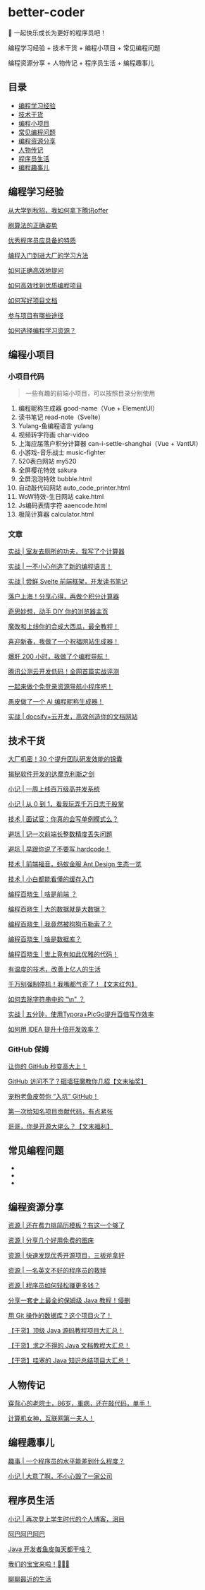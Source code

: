 # better-coder

💪 一起快乐成长为更好的程序员吧！

编程学习经验 + 技术干货 + 编程小项目 + 常见编程问题

编程资源分享 + 人物传记 + 程序员生活 + 编程趣事儿

## 目录

- [编程学习经验](#编程学习经验)
- [技术干货](#技术干货)
- [编程小项目](#编程小项目)
- [常见编程问题](#常见编程问题)
- [编程资源分享](#编程资源分享)
- [人物传记](#人物传记)
- [程序员生活](#程序员生活)
- [编程趣事儿](#编程趣事儿)


## 编程学习经验

[从大学到秋招，我如何拿下腾讯offer](http://mp.weixin.qq.com/s?__biz=MzI1NDczNTAwMA==&mid=2247483776&idx=1&sn=10562d1ec491bff555dcb10216eb6a58&chksm=e9c1e677deb66f61a364b67f80bbfddad9ab01b0d7c76aaf8d6649d27e52e73155ea71e6403f#rd)

[刷算法的正确姿势](http://mp.weixin.qq.com/s?__biz=MzI1NDczNTAwMA==&mid=2247484110&idx=1&sn=8a4b5de8aa5e848496e1d207a452ebf6&chksm=e9c1e539deb66c2fa6080bd66fd5d917f8cd97033ef15257a85259495959ab9c193790bdeaf2#rd)

[优秀程序员应具备的特质](http://mp.weixin.qq.com/s?__biz=MzI1NDczNTAwMA==&mid=2247489962&idx=1&sn=33f2eed861883bfb07bf59ccba95621d&chksm=e9c1fe5ddeb6774bf7388f13570777f4383a11e940f64b624a895b2b06a7ea46bdb7a2207ff4#rd)

[编程入门到进大厂的学习方法](http://mp.weixin.qq.com/s?__biz=MzI1NDczNTAwMA==&mid=2247490268&idx=1&sn=20333a108fe0296592971c13a2bbeb5b&chksm=e9c1fd2bdeb6743d3986706e74aab38467d1ec058507e5d2fffd672087522ad198fc0b8be027#rd)

[如何正确高效地提问](http://mp.weixin.qq.com/s?__biz=MzI1NDczNTAwMA==&mid=2247491129&idx=1&sn=86175ef02b69224985f446e3e2f79d73&chksm=e9c1f9cedeb670d8cc3437ff35fe94c4b6d2e563d690cfe879c9eeff2b808c20ae4332ef9f23#rd)

[如何高效找到优质编程项目](http://mp.weixin.qq.com/s?__biz=MzI1NDczNTAwMA==&mid=2247492597&idx=1&sn=a4629094599f5b821ec2698ea4ef11f5&chksm=e9c20402deb58d146fc13fd8594a5e1f99f943bc96f8f63efb9e67feb0ac815a628d3cb7adef#rd)

[如何写好项目文档](http://mp.weixin.qq.com/s?__biz=MzI1NDczNTAwMA==&mid=2247495474&idx=1&sn=efa51d2a27976a697b810cec1bf0ace4&chksm=e9c208c5deb581d3912104125820b0e147750c3888dbbfcd0f6e055bbb368a17823faa1ad285#rd)

[参与项目有哪些途径](http://mp.weixin.qq.com/s?__biz=MzI1NDczNTAwMA==&mid=2247495503&idx=1&sn=eaca3e1cc01d53d48c78ee452d39ce43&chksm=e9c208b8deb581aeb67c81aee500029b15034a6e4987006a894dc8178997e457ee38b7fd97d4#rd)

[如何选择编程学习资源？](http://mp.weixin.qq.com/s?__biz=MzI1NDczNTAwMA==&mid=2247494793&idx=1&sn=6a4ec441c4743bb5fb23081b78dd194f&chksm=e9c20b7edeb58268a2f3552344244425d4f6bbe1adb0b65ac9d108c0d5fa13c4d237a1ca5e2e#rd)


## 编程小项目

### 小项目代码

> 一些有趣的前端小项目，可以按照目录分别使用

1. 编程昵称生成器 good-name（Vue + ElementUI）
1. 读书笔记 read-note（Svelte）
1. Yulang-鱼编程语言 yulang
1. 视频转字符画 char-video
1. 上海应届落户积分计算器 can-i-settle-shanghai（Vue + VantUI）
1. 小游戏-音乐战士 music-fighter
1. 520表白网站 my520
1. 全屏樱花特效 sakura
1. 全屏泡泡特效 bubble.html
1. 自动敲代码网站 auto_code_printer.html
1. WoW特效-生日网站 cake.html
1. Js编码表情字符 aaencode.html
1. 极简计算器 calculator.html

### 文章

[实战 | 室友去厕所的功夫，我写了个计算器](http://mp.weixin.qq.com/s?__biz=MzI1NDczNTAwMA==&mid=2247484004&idx=1&sn=4f40d7ecc638596c6f05b55cb87587d1&chksm=e9c1e593deb66c8548574f50c00f6783b1497a27db36165a8078e3aceefcde056c4a68f1b3ad#rd)

[实战 | 一不小心创造了新的编程语言！](http://mp.weixin.qq.com/s?__biz=MzI1NDczNTAwMA==&mid=2247485632&idx=1&sn=64567622d099351c3c890e9ba22ea63f&chksm=e9c1ef37deb666210f28fa02239e0bee87eaa33fd6c021f051f2bd04472dbce3c0d2f7aacfcf#rd)

[实战 | 尝鲜 Svelte 前端框架，开发读书笔记](http://mp.weixin.qq.com/s?__biz=MzI1NDczNTAwMA==&mid=2247486075&idx=1&sn=848b89c5adff0e8aa429cae6827aafc2&chksm=e9c1ed8cdeb6649a4d473acf655036768d6f39e20d50ea604cb927c5d457a26d86f7b3843308#rd)

[落户上海！分享心得，再做个积分计算器](http://mp.weixin.qq.com/s?__biz=MzI1NDczNTAwMA==&mid=2247490632&idx=1&sn=b969b53f568055a5e4e112c80bb2a978&chksm=e9c1fbbfdeb672a944d57d6eb2cd1ca678215704f1373570f4a985145a4c7b696dfc3e84a0e8#rd)

[奇思妙想，动手 DIY 你的浏览器主页](http://mp.weixin.qq.com/s?__biz=MzI1NDczNTAwMA==&mid=2247492012&idx=1&sn=354f78f0d16545ba76f879251a112057&chksm=e9c2065bdeb58f4d6356d8c51067586a98356ed396bbbd49a2807f09d87ff2914930062cc8b6#rd)

[魔改和上线你的合成大西瓜，最全教程！](http://mp.weixin.qq.com/s?__biz=MzI1NDczNTAwMA==&mid=2247492154&idx=1&sn=e3c315d58f8a216984a1fc5e0b85712f&chksm=e9c205cddeb58cdba3248bea216f3c703264ecd5bec617777d259209edbf24c14ba8b9c1264a#rd)

[喜迎新春，我做了一个祝福网站生成器！](http://mp.weixin.qq.com/s?__biz=MzI1NDczNTAwMA==&mid=2247492368&idx=1&sn=f54550b92fbfd16b31f25dbe4741814a&chksm=e9c204e7deb58df1c5852c74828a2b9dc5271f02e692ede9ad1adb8777e87246ca4a785c5e36#rd)

[爆肝 200 小时，我做了个编程导航！](http://mp.weixin.qq.com/s?__biz=MzI1NDczNTAwMA==&mid=2247491859&idx=1&sn=4347861819a99818d2ac34c78ceaeb0d&chksm=e9c206e4deb58ff2f61f1d7f804682f95199a90911ce98471991231ea2b438640526f7d0be23#rd)

[腾讯公测云开发低码！全网首篇实战评测](http://mp.weixin.qq.com/s?__biz=MzI1NDczNTAwMA==&mid=2247491816&idx=1&sn=608580ffbba8de53e1c4181120d37d0f&chksm=e9c2071fdeb58e09559035d0d1dd2ce93f99d0e745655010958b88c51a9da1b61cf8dbcca164#rd)

[一起来做个免登录资源导航小程序吧！](http://mp.weixin.qq.com/s?__biz=MzI1NDczNTAwMA==&mid=2247494704&idx=1&sn=302ae99d3e10f3ed032128a8f27726c9&chksm=e9c20bc7deb582d153da04d9c92980dcdd0c5a80dfb91a122c31fb7dd134298b937d047105c7#rd)

[愚皮做了一个 AI 编程昵称生成器！](http://mp.weixin.qq.com/s?__biz=MzI1NDczNTAwMA==&mid=2247494848&idx=1&sn=37a3cc8f3dfbf9f49767a91a806cb84b&chksm=e9c20b37deb58221f7d227ce1fbf64b35a6ee7b60006878c39597eb3e6640872cb5a88cb36b6#rd)

[实战 | docsify+云开发，高效创造你的文档网站](http://mp.weixin.qq.com/s?__biz=MzI1NDczNTAwMA==&mid=2247483812&idx=2&sn=baf9b9ebdb79a0f00cb2c5031e58b06c&chksm=e9c1e653deb66f45c42ecbf761a95090d3292e16fbbd265ff8f318fb862feba7fcf648de0e3a#rd)


## 技术干货

[大厂机密！30 个提升团队研发效能的锦囊](http://mp.weixin.qq.com/s?__biz=MzI1NDczNTAwMA==&mid=2247487157&idx=1&sn=8c0d05d93ae84ca3051723f6af42e7f5&chksm=e9c1e942deb66054d1f6480a30455354371c8f06658f9f8052f6696a1a8ccb43377405579c32#rd)

[揭秘软件开发的达摩克利斯之剑](http://mp.weixin.qq.com/s?__biz=MzI1NDczNTAwMA==&mid=2247489788&idx=1&sn=37e845a069310e4ec8ab4521b3cd5f73&chksm=e9c1ff0bdeb6761d40f39e4743488dead5d6dab7707e6e39fba49a8e5f47e2b3bff28e1c17f4#rd)

[小记 | 一周上线百万级高并发系统](http://mp.weixin.qq.com/s?__biz=MzI1NDczNTAwMA==&mid=2247484844&idx=1&sn=d9645a20b905feb6589acc68b4a1b7e3&chksm=e9c1e25bdeb66b4d5a8f5999786df8bbd32e039523a2920016bc557ae5f2c9944f63dd7f8cd8#rd)

[小记 | 从 0 到 1，看我玩弄千万日志于股掌](http://mp.weixin.qq.com/s?__biz=MzI1NDczNTAwMA==&mid=2247485369&idx=1&sn=d125e78d175e38684e92cceee7e09b16&chksm=e9c1e04edeb6695867e1428bdee5dc9404e223a811372cb0330fabcb3acf9d3f59054e438e07#rd)

[技术 | 面试官：你真的会写单例模式么？](http://mp.weixin.qq.com/s?__biz=MzI1NDczNTAwMA==&mid=2247483861&idx=1&sn=2b105904a755ac01d2b1c20fd57482fa&chksm=e9c1e622deb66f347a7ff92245cbf44c9746d1801bbc18bef1b7daaef5171f2c5828c9a92dbf#rd)

[避坑 | 记一次前端长整数精度丢失问题](http://mp.weixin.qq.com/s?__biz=MzI1NDczNTAwMA==&mid=2247483942&idx=1&sn=dcb95d601500acea61c8e396c6866d9b&chksm=e9c1e5d1deb66cc75c2e09aaf3e5b82f79f38da22a60f59bd138aafa6f054bb7f54ee6bc169e#rd)

[避坑 | 早跟你说了不要写 hardcode！](http://mp.weixin.qq.com/s?__biz=MzI1NDczNTAwMA==&mid=2247484022&idx=1&sn=11672f61a7e92f53fe60ea2ba6b46039&chksm=e9c1e581deb66c973ce8befc460b013dcb1a48eccdd02e4ea7f5b00cf3421653d1ad45f65e72#rd)

[技术 | 前端福音，蚂蚁金服 Ant Design 生态一览](http://mp.weixin.qq.com/s?__biz=MzI1NDczNTAwMA==&mid=2247484095&idx=1&sn=8ce74ea5d782402353b4ca093e00ca39&chksm=e9c1e548deb66c5ec9940d888e76de646a28bc992ccbdb9f12f444e2febacc2a06064c24d115#rd)

[技术 | 小白都能看懂的缓存入门](http://mp.weixin.qq.com/s?__biz=MzI1NDczNTAwMA==&mid=2247484364&idx=1&sn=97d60baa89bfeae3a442507f7af9f3f0&chksm=e9c1e43bdeb66d2d237ce6bb1373f75708917e841027d7f679f8acc24bd04eb42bd1a15f5441#rd)

[编程百晓生 | 啥是前端 ？](http://mp.weixin.qq.com/s?__biz=MzI1NDczNTAwMA==&mid=2247484573&idx=1&sn=4f05ba4b70b9bfe590420494946b0035&chksm=e9c1e36adeb66a7c29016d83b184d5ad2b48c746cb1fac6edffa81e4482863e1bc4d4c0fa3a9#rd)

[编程百晓生 | 大的数据就是大数据？](http://mp.weixin.qq.com/s?__biz=MzI1NDczNTAwMA==&mid=2247484733&idx=1&sn=3f747fe132da0542ae31037cc8e7cedf&chksm=e9c1e2cadeb66bdceabb0f11c1c06c0c028bfbf3c7d651449451ee797f0449251c8ec2e401b9#rd)

[编程百晓生 | 我竟然被狗狗币勒索了？](http://mp.weixin.qq.com/s?__biz=MzI1NDczNTAwMA==&mid=2247484794&idx=1&sn=9df7d7929b7e8afa1af48a4078ab410c&chksm=e9c1e28ddeb66b9bbb730f0e9d748db27eaa065a34bf26cc060d44a5910eb50892c802679639#rd)

[编程百晓生 | 啥是数据库？](http://mp.weixin.qq.com/s?__biz=MzI1NDczNTAwMA==&mid=2247485007&idx=1&sn=dc27f9a39d99f7dbb801fffe7b94c55b&chksm=e9c1e1b8deb668aec7d7563d83827ff4a72a8139b81e41db6248fe358ce94633955755eb3bd0#rd)

[编程百晓生 | 世上竟有如此优雅的代码！](http://mp.weixin.qq.com/s?__biz=MzI1NDczNTAwMA==&mid=2247485480&idx=1&sn=977700cf9f9e87225beb9bd829f5131e&chksm=e9c1efdfdeb666c9aeb78489862515a8962e0be84f27a0d56d875058a0161db454f1e6697822#rd)

[有温度的技术，改善上亿人的生活](http://mp.weixin.qq.com/s?__biz=MzI1NDczNTAwMA==&mid=2247491457&idx=1&sn=ec3e19143529fd18b2e9e0050b26ad38&chksm=e9c1f876deb67160648651becb1d7144ee7d7a1aa826b0c8635137ccc0529589182d04118165#rd)

[千万别强制停机！我嘴都气歪了！【文末红包】](http://mp.weixin.qq.com/s?__biz=MzI1NDczNTAwMA==&mid=2247493072&idx=1&sn=5dbd5f4fbad407f6ba191b37a9bac37f&chksm=e9c20227deb58b3144c2720d9c5149c5df5fba8a9d7e7442bcb1e77bed8b26818846234dc88e#rd)

[如何去除字符串中的 "\n" ？](http://mp.weixin.qq.com/s?__biz=MzI1NDczNTAwMA==&mid=2247493442&idx=1&sn=4be032d9c26a9f04337e718f68ec149b&chksm=e9c200b5deb589a3a684e953c7356393a7705f0d404adc8f13b5cb4d0e3812aa938256517254#rd)

[实战 | 五分钟，使用Typora+PicGo提升百倍写作效率](http://mp.weixin.qq.com/s?__biz=MzI1NDczNTAwMA==&mid=2247483894&idx=1&sn=7291fead256beeaba78e90bd8b046c96&chksm=e9c1e601deb66f17b95c142dafefee0d250c37becc00a6fabd0de181d777359b1e8241d66b06#rd)

[如何用 IDEA 提升十倍开发效率？](http://mp.weixin.qq.com/s?__biz=MzI1NDczNTAwMA==&mid=2247484184&idx=1&sn=1b064ad5e4d560ebf6f9a95cc0a10488&chksm=e9c1e4efdeb66df9e0e81e35af969ec5d31f463a3bc82ba61b7bf6d29585c8a549438dbe3dfe#rd)

### GitHub 保姆

[让你的 GitHub 秒变高大上！](http://mp.weixin.qq.com/s?__biz=MzI1NDczNTAwMA==&mid=2247491908&idx=1&sn=568e8c0dcb54a610d886eb992d424273&chksm=e9c206b3deb58fa5b1c9df8cddd85ce190a3d4d95bec4f9fc9aef5ddfc92055e046bba88e264#rd)

[GitHub 访问不了？砸墙狂魔教你几招【文末抽奖】](http://mp.weixin.qq.com/s?__biz=MzI1NDczNTAwMA==&mid=2247493961&idx=1&sn=16386132c1942f9f06d1adef61e4ca9f&chksm=e9c20ebedeb587a85d11a402bba67f9344f051130c7aab9cf27f6aa59bf4fcdea628c99c1883#rd)

[宠粉老鱼皮带你 “入坑” GitHub！](http://mp.weixin.qq.com/s?__biz=MzI1NDczNTAwMA==&mid=2247493987&idx=1&sn=17f87c365ccbec33d3fef2de1cf35145&chksm=e9c20e94deb5878244741c7e484c6acb79d96ed904c2a145a8fd53b08c9f0ca2be2a5889f20f#rd)

[第一次给知名项目贡献代码，有点紧张](http://mp.weixin.qq.com/s?__biz=MzI1NDczNTAwMA==&mid=2247495347&idx=1&sn=bc1e6e5d1a260114e34d4f62ed37dc15&chksm=e9c20944deb58052c057e81bfd87ed33391f8553841e4808df3c957c09a909253defba94aec3#rd)

[哥哥，你是开源大佬么？【文末福利】](http://mp.weixin.qq.com/s?__biz=MzI1NDczNTAwMA==&mid=2247495440&idx=1&sn=99147cdcb7c881c9d983e7b2373abcdb&chksm=e9c208e7deb581f157f419b5823110b1eea763e1b2361475f7208eece312f1619e611ca1ad99#rd)


## 常见编程问题

- 
- 
- 

## 编程资源分享

[资源 | 还在费力挑简历模板？有这一个够了](http://mp.weixin.qq.com/s?__biz=MzI1NDczNTAwMA==&mid=2247483861&idx=2&sn=aa3cb3a266566252fd7527ce2ef6e7e5&chksm=e9c1e622deb66f3422647a338345b0e7827247a33d07afe461bab457202839f1707e2722c81f#rd)

[资源 | 分享几个好用免费的图床](http://mp.weixin.qq.com/s?__biz=MzI1NDczNTAwMA==&mid=2247483894&idx=2&sn=61f86dca26910700778a88ad614506d8&chksm=e9c1e601deb66f17b9f5502f95009afe30b3263afd68549e7b5b81eecb11c3894d4bd45de939#rd)

[资源 | 快速发现优秀开源项目，三板斧拿好](http://mp.weixin.qq.com/s?__biz=MzI1NDczNTAwMA==&mid=2247483922&idx=1&sn=9e6d3f9f2f7da3404936143ed2447b7f&chksm=e9c1e5e5deb66cf38d13fb0bb9d28757113c60a641c1e5f02155380eb7af2a985257470e63de#rd)

[资源 | 一名英文不好的程序员的救赎](http://mp.weixin.qq.com/s?__biz=MzI1NDczNTAwMA==&mid=2247484225&idx=1&sn=4dd691e8c3d2f40b486179325e576da9&chksm=e9c1e4b6deb66da0d807c3a4d388af07d4833f51f41b96bc423dbac5018299ea9fcb82f41d18#rd)

[资源 | 程序员如何轻松赚更多钱？](http://mp.weixin.qq.com/s?__biz=MzI1NDczNTAwMA==&mid=2247484371&idx=1&sn=30f2a4816e3f1d60a5ad0858b80a6082&chksm=e9c1e424deb66d32e463a220116e5a5c10c913c186dd7ce6de6061b80a88ff532d243ab6c633#rd)

[分享一套史上最全的保姆级 Java 教程！侵删](http://mp.weixin.qq.com/s?__biz=MzI1NDczNTAwMA==&mid=2247489905&idx=1&sn=c30aa1c0378c82e58a401813829c358b&chksm=e9c1fe86deb6779005f736172f3b4e83d6ad1351a21a9de3126b4668516595d3ca8ff1bb7fc6#rd)

[用 Git 操作的数据库？这个项目火了！](http://mp.weixin.qq.com/s?__biz=MzI1NDczNTAwMA==&mid=2247493331&idx=1&sn=8a9ad06db04ee71262dc832aae4443f6&chksm=e9c20124deb588322ca813e1379b007d068a825dddf850e7991a336b3fd74b98b42e57ba37a6#rd)

[【干货】顶级 Java 源码教程项目大汇总！](http://mp.weixin.qq.com/s?__biz=MzI1NDczNTAwMA==&mid=2247493729&idx=1&sn=c9888a719d19546d56fd56d06ee9ac03&chksm=e9c20f96deb58680dbff373b98a0424cfbb1f5c78aa8821fd566eb1b044b666a5aeebb29e8f4#rd)

[【干货】求之不得的 Java 文档教程大汇总！](http://mp.weixin.qq.com/s?__biz=MzI1NDczNTAwMA==&mid=2247493756&idx=1&sn=b83bc6acc826abe99ea99ed77821a2ce&chksm=e9c20f8bdeb5869de3128daa33aef341c2c365c658799f63f5bfa38baa97685e47319e5050d9#rd)

[【干货】哇塞的 Java 知识总结项目大汇总！](http://mp.weixin.qq.com/s?__biz=MzI1NDczNTAwMA==&mid=2247493854&idx=1&sn=8c554cb55dea4bb98df17b76b28de044&chksm=e9c20f29deb5863f7711d4b1f80c37ff2e2cd82e4e9dec495a6077d1ac9defb201db82b013ec#rd)


## 人物传记

[穿背心的老院士，86岁，重病，还在敲代码，单手！](http://mp.weixin.qq.com/s?__biz=MzI1NDczNTAwMA==&mid=2247492621&idx=1&sn=34196eb849e10fbe63b5fccc7e21b9cd&chksm=e9c203fadeb58aeca26c2f2c2ebbea9e0a911531146ff6b3b3759bf8d1a2a204c0d40237a223#rd)

[计算机女神，互联网第一夫人！](http://mp.weixin.qq.com/s?__biz=MzI1NDczNTAwMA==&mid=2247494878&idx=1&sn=0cbfd27452f69fe0bd5166c27043e193&chksm=e9c20b29deb5823f039ecdbea99148c2777bc53d432cb3112f6509e3f0cf33af3b3675ff684e#rd)


## 编程趣事儿

[趣事 | 一个程序员的水平能差到什么程度？](http://mp.weixin.qq.com/s?__biz=MzI1NDczNTAwMA==&mid=2247484329&idx=1&sn=397d569510173a10b6e37962d5e65198&chksm=e9c1e45edeb66d48376a96eedd24d10c17b5236f56d7e4fbf4e484fe954d3bf323d23b861003#rd)

[小记 | 大意了啊，不小心毁了一家公司](http://mp.weixin.qq.com/s?__biz=MzI1NDczNTAwMA==&mid=2247486096&idx=1&sn=8d231b9572ea7c99a9c74621c44e9ae3&chksm=e9c1ed67deb6647133ecf1e3bd75da3e77f8c83ed00e322b0606371d02987bc7ad3ab25b3969#rd)


## 程序员生活

[小记 | 再次登上学生时代的个人博客，泪目](http://mp.weixin.qq.com/s?__biz=MzI1NDczNTAwMA==&mid=2247484932&idx=1&sn=11e795532c082c5357ba81d1d0c85cbc&chksm=e9c1e1f3deb668e5296c76f0e9722654ba37514621d9705208ec1f36d643c928fa4eaa7ff430#rd)

[阿巴阿巴阿巴](http://mp.weixin.qq.com/s?__biz=MzI1NDczNTAwMA==&mid=2247492957&idx=1&sn=ad214bddcfa79ea3f08cb34941adeed6&chksm=e9c202aadeb58bbcdf69ca3bda4affc0a2a459c57e4519077717f808bdb0f126165eded43f90#rd)

[Java 开发者鱼皮每天都干啥？](http://mp.weixin.qq.com/s?__biz=MzI1NDczNTAwMA==&mid=2247493000&idx=1&sn=145cb8e58254767c3a66780def7ed75a&chksm=e9c2027fdeb58b69300681c243af12e07f2670326b1cfa856e0434be42f7f5a414ebe224648e#rd)

[我们的宝宝来啦！🧧🧧🧧](http://mp.weixin.qq.com/s?__biz=MzI1NDczNTAwMA==&mid=2247494665&idx=1&sn=a1357177a6a78e780e1b8336bfca5421&chksm=e9c20bfedeb582e801e9fe6c0983cd3cc520aaf57731d35dbfd3c9155bb15675a6f3894604b9#rd)

[聊聊最近的生活](http://mp.weixin.qq.com/s?__biz=MzI1NDczNTAwMA==&mid=2247493379&idx=1&sn=2dd40dac552b3415438b77404d3da082&chksm=e9c200f4deb589e217d24726c480f944c54df667a300ac7c096c765fbfa8e871f6d2f42f2bbb#rd)




